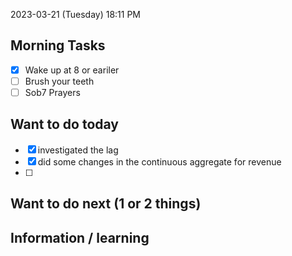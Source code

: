 
2023-03-21 (Tuesday)
18:11 PM

## Morning Tasks
- [x] Wake up at 8 or eariler
- [ ] Brush your teeth
- [ ] Sob7 Prayers

## Want to do today
- [x] investigated the lag 
- [x] did some changes in the continuous aggregate for revenue
- [ ] 

## Want to do next (1 or 2 things)

## Information / learning
